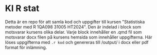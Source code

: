 # KI R stat
Detta är en repo för att samla kod och uppgifter till kursen "Statistiska metoder med R 1QA098 31005 HT2024".
Den är indelad i block som motsvarar kursens olika delar.
Varje block innehåller en .qmd fil som motsvarar docx filen på kursens hemsida som innehåller uppgifterna. Här löses uppgifterna med `.r kod` och genereras till /output/ i docx eller pdf format för inlämning.
